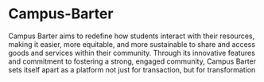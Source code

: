 # Campus-Barter
Campus Barter aims to redefine how students interact with their resources, making it easier, 
more equitable, and more sustainable to share and access goods and services within their 
community. Through its innovative features and commitment to fostering a strong, engaged 
community, Campus Barter sets itself apart as a platform not just for transaction, but for 
transformation
